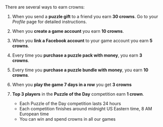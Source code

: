 ﻿There are several ways to earn crowns:

1. When you send a **puzzle gift** to a friend you earn **30 crowns**. Go to your *Profile* page for detailed instructions.
1. When you **create a game account** you earn **10 crowns**.
1. When you **link a Facebook account** to your game account you earn **5 crowns**.
1. Every time you **purchase a puzzle pack with money**, you earn **3 crowns**.
1. Every time you **purchase a puzzle bundle with money**, you earn **10 crowns**.
1. When you **play the game 7 days in a row** you get **3 crowns**
1. **Top 3 players** in the **Puzzle of the Day** competition earn **1 crown**.

    * Each Puzzle of the Day competition lasts 24 hours
    * Each competition finishes around midnight US Eastern time, 8 AM European time  
    * You can win and spend crowns in all our games
